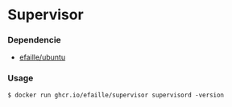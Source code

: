 # Supervisor

### Dependencie

- [efaille/ubuntu]

### Usage

```
$ docker run ghcr.io/efaille/supervisor supervisord -version
```

[efaille/ubuntu]: //github.com/efaille/dockerfiles/tree/master/ubuntu
